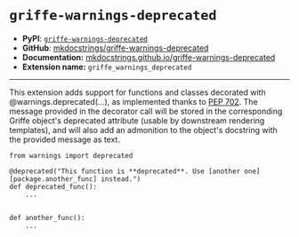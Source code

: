 # `griffe-warnings-deprecated`

- **PyPI**: [`griffe-warnings-deprecated`](https://pypi.org/project/griffe-warnings-deprecated/)
- **GitHub**: [mkdocstrings/griffe-warnings-deprecated](https://github.com/mkdocstrings/griffe-warnings-deprecated)
- **Documentation:** [mkdocstrings.github.io/griffe-warnings-deprecated](https://mkdocstrings.github.io/griffe-warnings-deprecated)
- **Extension name:** `griffe_warnings_deprecated`

______________________________________________________________________

This extension adds support for functions and classes decorated with @warnings.deprecated(...), as implemented thanks to [PEP 702](https://peps.python.org/pep-0702/). The message provided in the decorator call will be stored in the corresponding Griffe object's deprecated attribute (usable by downstream rendering templates), and will also add an admonition to the object's docstring with the provided message as text.

```
from warnings import deprecated

@deprecated("This function is **deprecated**. Use [another one][package.another_func] instead.")
def deprecated_func():
    ...


def another_func():
    ...

```
